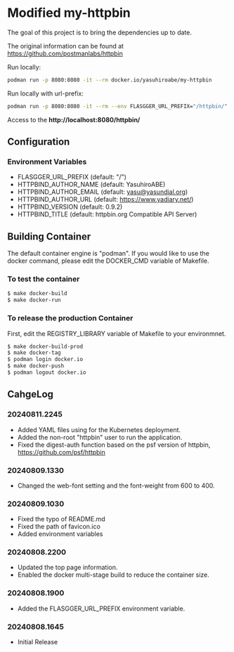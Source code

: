 # Modified my-httpbin

The goal of this project is to bring the dependencies up to date.

The original information can be found at https://github.com/postmanlabs/httpbin

Run locally:
```sh
podman run -p 8080:8080 -it --rm docker.io/yasuhiroabe/my-httpbin
```

Run locally with url-prefix:
```sh
podman run -p 8080:8080 -it --rm --env FLASGGER_URL_PREFIX="/httpbin/" docker.io/yasuhiroabe/my-httpbin
```

Access to the **http://localhost:8080/httpbin/**

## Configuration

### Environment Variables

* FLASGGER_URL_PREFIX (default: "/")
* HTTPBIND_AUTHOR_NAME (default: YasuhiroABE)
* HTTPBIND_AUTHOR_EMAIL (default: yasu@yasundial.org)
* HTTPBIND_AUTHOR_URL (default: https://www.yadiary.net/)
* HTTPBIND_VERSION (default: 0.9.2)
* HTTPBIND_TITLE (default: httpbin.org Compatible API Server)

## Building Container

The default container engine is "podman".
If you would like to use the docker command, please edit the DOCKER_CMD variable of Makefile.

### To test the container

```sh
$ make docker-build
$ make docker-run
```

### To release the production Container

First, edit the REGISTRY_LIBRARY variable of Makefile to your environmnet.

```sh
$ make docker-build-prod
$ make docker-tag
$ podman login docker.io
$ make docker-push
$ podman logout docker.io
```

## CahgeLog

### 20240811.2245

* Added YAML files using for the Kubernetes deployment.
* Added the non-root "httpbin" user to run the application.
* Fixed the digest-auth function based on the psf version of httpbin, https://github.com/psf/httpbin

### 20240809.1330

* Changed the web-font setting and the font-weight from 600 to 400.

### 20240809.1030

* Fixed the typo of README.md
* Fixed the path of favicon.ico
* Added environment variables

### 20240808.2200

* Updated the top page information.
* Enabled the docker multi-stage build to reduce the container size.

### 20240808.1900

* Added the FLASGGER_URL_PREFIX environment variable.

### 20240808.1645

* Initial Release
